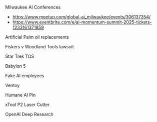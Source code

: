 Milwaukee AI Conferences
- https://www.meetup.com/global-ai_milwaukee/events/306137354/
- https://www.eventbrite.com/e/ai-momentum-summit-2025-tickets-1233161371859

Artificial Palm oil replacements

Fiskers v Woodland Tools lawsuit

Star Trek TOS

Babylon 5

Fake AI employees

Ventoy

Humane AI Pin

xTool P2 Laser Cutter

OpenAI Deep Research